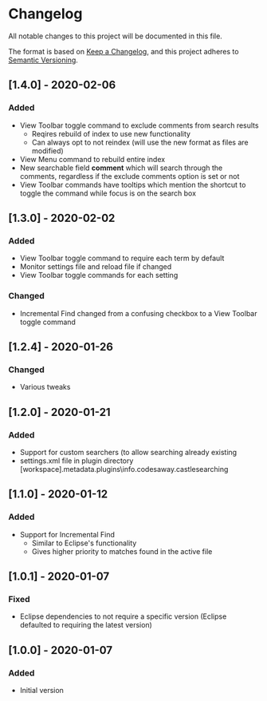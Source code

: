# Changelog
All notable changes to this project will be documented in this file.

The format is based on [Keep a Changelog](https://keepachangelog.com/en/1.0.0/),
and this project adheres to [Semantic Versioning](https://semver.org/spec/v2.0.0.html).

## [1.4.0] - 2020-02-06
### Added
* View Toolbar toggle command to exclude comments from search results
  * Reqires rebuild of index to use new functionality
  * Can always opt to not reindex (will use the new format as files are modified)
* View Menu command to rebuild entire index
* New searchable field **comment** which will search through the comments, regardless if the exclude comments option is set or not
* View Toolbar commands have tooltips which mention the shortcut to toggle the command while focus is on the search box

## [1.3.0] - 2020-02-02
### Added
* View Toolbar toggle command to require each term by default
* Monitor settings file and reload file if changed
* View Toolbar toggle commands for each setting

### Changed
* Incremental Find changed from a confusing checkbox to a View Toolbar toggle command

## [1.2.4] - 2020-01-26
### Changed
* Various tweaks

## [1.2.0] - 2020-01-21
### Added
* Support for custom searchers (to allow searching already existing
* settings.xml file in plugin directory [workspace]\.metadata\.plugins\info.codesaway.castlesearching

## [1.1.0] - 2020-01-12
### Added
* Support for Incremental Find
  * Similar to Eclipse's functionality
  * Gives higher priority to matches found in the active file

## [1.0.1] - 2020-01-07
### Fixed
* Eclipse dependencies to not require a specific version (Eclipse defaulted to requiring the latest version)

## [1.0.0] - 2020-01-07
### Added
* Initial version
